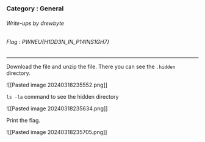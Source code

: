 ### Category : General
###### Write-ups by drewbyte
###### Flag : PWNEU{H1DD3N_IN_P14INS1GH7}
---

Download the file and unzip the file. There you can see the ``.hidden`` directory.

![[Pasted image 20240318235552.png]]

``ls -la`` command to see the hidden directory

![[Pasted image 20240318235634.png]]

Print the flag.

![[Pasted image 20240318235705.png]]

